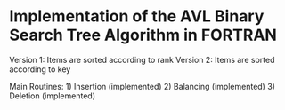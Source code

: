 # Implementation of the AVL Binary Search Tree Algorithm in FORTRAN

Version 1: Items are sorted according to rank
Version 2: Items are sorted according to key

Main Routines: 1) Insertion (implemented)
	       2) Balancing (implemented)
   	       3) Deletion (implemented)
